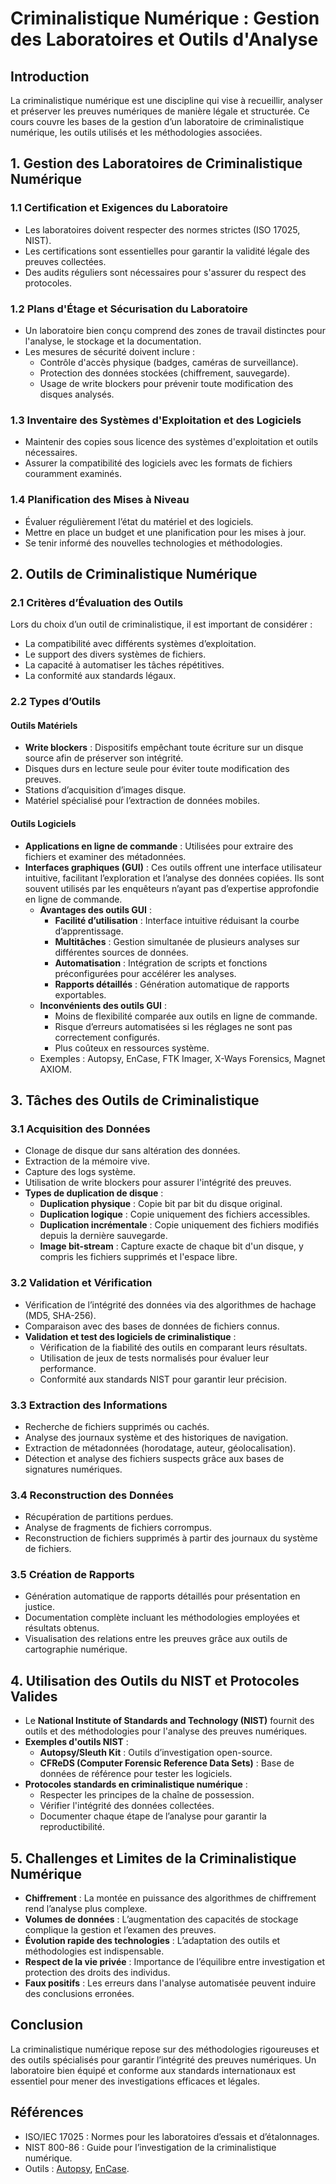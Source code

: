 # Criminalistique Numérique : Gestion des Laboratoires et Outils d'Analyse

## Introduction
La criminalistique numérique est une discipline qui vise à recueillir, analyser et préserver les preuves numériques de manière légale et structurée. Ce cours couvre les bases de la gestion d’un laboratoire de criminalistique numérique, les outils utilisés et les méthodologies associées.

## 1. Gestion des Laboratoires de Criminalistique Numérique

### 1.1 Certification et Exigences du Laboratoire
- Les laboratoires doivent respecter des normes strictes (ISO 17025, NIST).
- Les certifications sont essentielles pour garantir la validité légale des preuves collectées.
- Des audits réguliers sont nécessaires pour s'assurer du respect des protocoles.

### 1.2 Plans d'Étage et Sécurisation du Laboratoire
- Un laboratoire bien conçu comprend des zones de travail distinctes pour l'analyse, le stockage et la documentation.
- Les mesures de sécurité doivent inclure :
  - Contrôle d'accès physique (badges, caméras de surveillance).
  - Protection des données stockées (chiffrement, sauvegarde).
  - Usage de write blockers pour prévenir toute modification des disques analysés.

### 1.3 Inventaire des Systèmes d'Exploitation et des Logiciels
- Maintenir des copies sous licence des systèmes d'exploitation et outils nécessaires.
- Assurer la compatibilité des logiciels avec les formats de fichiers couramment examinés.

### 1.4 Planification des Mises à Niveau
- Évaluer régulièrement l’état du matériel et des logiciels.
- Mettre en place un budget et une planification pour les mises à jour.
- Se tenir informé des nouvelles technologies et méthodologies.

## 2. Outils de Criminalistique Numérique

### 2.1 Critères d’Évaluation des Outils
Lors du choix d’un outil de criminalistique, il est important de considérer :
- La compatibilité avec différents systèmes d’exploitation.
- Le support des divers systèmes de fichiers.
- La capacité à automatiser les tâches répétitives.
- La conformité aux standards légaux.

### 2.2 Types d’Outils
#### Outils Matériels
- **Write blockers** : Dispositifs empêchant toute écriture sur un disque source afin de préserver son intégrité.
- Disques durs en lecture seule pour éviter toute modification des preuves.
- Stations d’acquisition d’images disque.
- Matériel spécialisé pour l’extraction de données mobiles.

#### Outils Logiciels
- **Applications en ligne de commande** : Utilisées pour extraire des fichiers et examiner des métadonnées.
- **Interfaces graphiques (GUI)** : Ces outils offrent une interface utilisateur intuitive, facilitant l’exploration et l’analyse des données copiées. Ils sont souvent utilisés par les enquêteurs n’ayant pas d’expertise approfondie en ligne de commande.
  - **Avantages des outils GUI** :
    - **Facilité d’utilisation** : Interface intuitive réduisant la courbe d’apprentissage.
    - **Multitâches** : Gestion simultanée de plusieurs analyses sur différentes sources de données.
    - **Automatisation** : Intégration de scripts et fonctions préconfigurées pour accélérer les analyses.
    - **Rapports détaillés** : Génération automatique de rapports exportables.
  - **Inconvénients des outils GUI** :
    - Moins de flexibilité comparée aux outils en ligne de commande.
    - Risque d’erreurs automatisées si les réglages ne sont pas correctement configurés.
    - Plus coûteux en ressources système.
  - Exemples : Autopsy, EnCase, FTK Imager, X-Ways Forensics, Magnet AXIOM.

## 3. Tâches des Outils de Criminalistique

### 3.1 Acquisition des Données
- Clonage de disque dur sans altération des données.
- Extraction de la mémoire vive.
- Capture des logs système.
- Utilisation de write blockers pour assurer l'intégrité des preuves.
- **Types de duplication de disque** :
  - **Duplication physique** : Copie bit par bit du disque original.
  - **Duplication logique** : Copie uniquement des fichiers accessibles.
  - **Duplication incrémentale** : Copie uniquement des fichiers modifiés depuis la dernière sauvegarde.
  - **Image bit-stream** : Capture exacte de chaque bit d'un disque, y compris les fichiers supprimés et l'espace libre.

### 3.2 Validation et Vérification
- Vérification de l’intégrité des données via des algorithmes de hachage (MD5, SHA-256).
- Comparaison avec des bases de données de fichiers connus.
- **Validation et test des logiciels de criminalistique** :
  - Vérification de la fiabilité des outils en comparant leurs résultats.
  - Utilisation de jeux de tests normalisés pour évaluer leur performance.
  - Conformité aux standards NIST pour garantir leur précision.

### 3.3 Extraction des Informations
- Recherche de fichiers supprimés ou cachés.
- Analyse des journaux système et des historiques de navigation.
- Extraction de métadonnées (horodatage, auteur, géolocalisation).
- Détection et analyse des fichiers suspects grâce aux bases de signatures numériques.

### 3.4 Reconstruction des Données
- Récupération de partitions perdues.
- Analyse de fragments de fichiers corrompus.
- Reconstruction de fichiers supprimés à partir des journaux du système de fichiers.

### 3.5 Création de Rapports
- Génération automatique de rapports détaillés pour présentation en justice.
- Documentation complète incluant les méthodologies employées et résultats obtenus.
- Visualisation des relations entre les preuves grâce aux outils de cartographie numérique.

## 4. Utilisation des Outils du NIST et Protocoles Valides
- Le **National Institute of Standards and Technology (NIST)** fournit des outils et des méthodologies pour l'analyse des preuves numériques.
- **Exemples d'outils NIST** :
  - **Autopsy/Sleuth Kit** : Outils d’investigation open-source.
  - **CFReDS (Computer Forensic Reference Data Sets)** : Base de données de référence pour tester les logiciels.
- **Protocoles standards en criminalistique numérique** :
  - Respecter les principes de la chaîne de possession.
  - Vérifier l'intégrité des données collectées.
  - Documenter chaque étape de l’analyse pour garantir la reproductibilité.

## 5. Challenges et Limites de la Criminalistique Numérique
- **Chiffrement** : La montée en puissance des algorithmes de chiffrement rend l’analyse plus complexe.
- **Volumes de données** : L’augmentation des capacités de stockage complique la gestion et l’examen des preuves.
- **Évolution rapide des technologies** : L’adaptation des outils et méthodologies est indispensable.
- **Respect de la vie privée** : Importance de l’équilibre entre investigation et protection des droits des individus.
- **Faux positifs** : Les erreurs dans l'analyse automatisée peuvent induire des conclusions erronées.

## Conclusion
La criminalistique numérique repose sur des méthodologies rigoureuses et des outils spécialisés pour garantir l’intégrité des preuves numériques. Un laboratoire bien équipé et conforme aux standards internationaux est essentiel pour mener des investigations efficaces et légales.

## Références
- ISO/IEC 17025 : Normes pour les laboratoires d’essais et d’étalonnages.
- NIST 800-86 : Guide pour l’investigation de la criminalistique numérique.
- Outils : [Autopsy](https://www.autopsy.com), [EnCase](https://www.guidancesoftware.com/encase-forensic).

